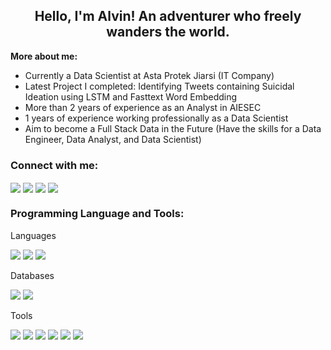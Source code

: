 <h2 align="center">
  Hello, I'm Alvin!
  An adventurer who freely wanders the world. <br>
</h2>

**More about me:**
- Currently a Data Scientist at Asta Protek Jiarsi (IT Company)
- Latest Project I completed: Identifying Tweets containing Suicidal Ideation using LSTM and Fasttext Word Embedding
- More than 2 years of experience as an Analyst in AIESEC
- 1 years of experience working professionally as a Data Scientist
- Aim to become a Full Stack Data in the Future (Have the skills for a Data Engineer, Data Analyst, and Data Scientist)

<h3 align="left">
  Connect with me:
</h3>

<p align="left">
  <a href="mailto:alvincnataputra@gmail.com" target="blank"><img align="center" src="https://img.icons8.com/color/48/gmail-new.png"/></a>
  <a href="https://linkedin.com/in/alvincnataputra" target="blank"><img align="center" src="https://img.icons8.com/fluency/48/linkedin.png"/></a>
  <a href="https://www.instagram.com/apeirodonut" target="blank"><img align="center" src="https://img.icons8.com/fluency/48/instagram-new.png"/></a>
  <a href="https://apricitea.medium.com/" target="blank"><img align="center" src="https://img.icons8.com/ios-glyphs/48/medium-logo.png"/></a>
</p>

<h3 align="left">
  Programming Language and Tools:
</h3>

Languages
<p align="left">
  <img src="https://icons8.com/icon/13441/python">
  <img src="https://icons8.com/icon/108784/javascript">
  <img src="https://icons8.com/icon/CLvQeiwFpit4/r-project">
</p>

Databases
<p align="left">
  <img src="https://icons8.com/icon/JRnxU7ZWP4mi/postgre-sql-a-free-and-open-source-relational-database-management-system">
  <img src="https://icons8.com/icon/w0gLt4XNjxKm/mysql-logo">
</p>

Tools
<p align="left">
  <img src="https://icons8.com/icon/17842/linux">
  <img src="https://icons8.com/icon/cdYUlRaag9G9/docker">
  <img src="https://icons8.com/icon/20906/git">
  <img src="https://icons8.com/icon/106567/github">
  <img src="https://icons8.com/icon/9OGIyU8hrxW5/visual-studio-code-2019">
  <img src="https://icons8.com/icon/9pAKclTpHTMC/streamlit">
</p>
